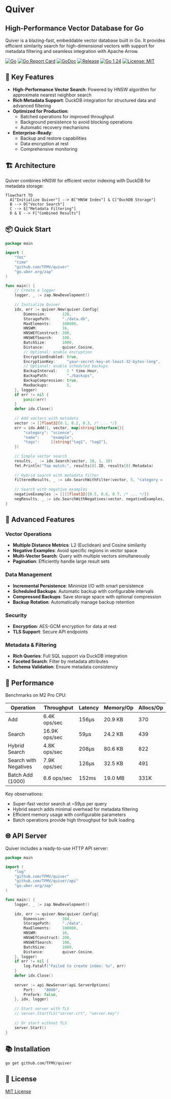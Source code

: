 # Quiver

## High-Performance Vector Database for Go

Quiver is a blazing-fast, embeddable vector database built in Go. It provides efficient similarity search for high-dimensional vectors with support for metadata filtering and seamless integration with Apache Arrow.

[![Go](https://github.com/TFMV/quiver/actions/workflows/go.yml/badge.svg)](https://github.com/TFMV/quiver/actions/workflows/go.yml)
[![Go Report Card](https://goreportcard.com/badge/github.com/TFMV/quiver)](https://goreportcard.com/report/github.com/TFMV/quiver)
[![GoDoc](https://pkg.go.dev/badge/github.com/TFMV/quiver)](https://pkg.go.dev/github.com/TFMV/quiver)
[![Release](https://img.shields.io/github/v/release/TFMV/quiver)](https://github.com/TFMV/quiver/releases)
[![Go 1.24](https://img.shields.io/badge/Go-1.24-blue)](https://golang.org/doc/go1.24)
[![License: MIT](https://img.shields.io/badge/License-MIT-yellow.svg)](https://opensource.org/licenses/MIT)

## 🚀 Key Features

- **High-Performance Vector Search**: Powered by HNSW algorithm for approximate nearest neighbor search
- **Rich Metadata Support**: DuckDB integration for structured data and advanced filtering
- **Optimized for Production**:
  - Batched operations for improved throughput
  - Background persistence to avoid blocking operations
  - Automatic recovery mechanisms
- **Enterprise-Ready**:
  - Backup and restore capabilities
  - Data encryption at rest
  - Comprehensive monitoring

## 🏗 Architecture

Quiver combines HNSW for efficient vector indexing with DuckDB for metadata storage:

```mermaid
flowchart TD
  A["Initialize Quiver"] --> B["HNSW Index"] & C["DuckDB Storage"]
  B --> D["Vector Search"]
  C --> E["Metadata Filtering"]
  D & E --> F["Combined Results"]
```

## 📦 Quick Start

```go
package main

import (
    "fmt"
    "time"
    "github.com/TFMV/quiver"
    "go.uber.org/zap"
)

func main() {
    // Create a logger
    logger, _ := zap.NewDevelopment()
    
    // Initialize Quiver
    idx, err := quiver.New(quiver.Config{
        Dimension:       128,
        StoragePath:     "./data.db",
        MaxElements:     100000,
        HNSWM:           16,
        HNSWEfConstruct: 200,
        HNSWEfSearch:    100,
        BatchSize:       1000,
        Distance:        quiver.Cosine,
        // Optional: enable encryption
        EncryptionEnabled: true,
        EncryptionKey:     "your-secret-key-at-least-32-bytes-long",
        // Optional: enable scheduled backups
        BackupInterval:    1 * time.Hour,
        BackupPath:        "./backups",
        BackupCompression: true,
        MaxBackups:        5,
    }, logger)
    if err != nil {
        panic(err)
    }
    defer idx.Close()
    
    // Add vectors with metadata
    vector := []float32{0.1, 0.2, 0.3, /* ... */}
    err = idx.Add(1, vector, map[string]interface{}{
        "category": "science",
        "name":     "example",
        "tags":     []string{"tag1", "tag2"},
    })
    
    // Simple vector search
    results, _ := idx.Search(vector, 10, 1, 10)
    fmt.Println("Top match:", results[0].ID, results[0].Metadata)
    
    // Hybrid search with metadata filter
    filteredResults, _ := idx.SearchWithFilter(vector, 5, "category = 'science'")
    
    // Search with negative examples
    negativeExamples := [][]float32{{0.5, 0.6, 0.7, /* ... */}}
    negResults, _ := idx.SearchWithNegatives(vector, negativeExamples, 10, 1, 10)
}
```

## 🌟 Advanced Features

### Vector Operations

- **Multiple Distance Metrics**: L2 (Euclidean) and Cosine similarity
- **Negative Examples**: Avoid specific regions in vector space
- **Multi-Vector Search**: Query with multiple vectors simultaneously
- **Pagination**: Efficiently handle large result sets

### Data Management

- **Incremental Persistence**: Minimize I/O with smart persistence
- **Scheduled Backups**: Automatic backup with configurable intervals
- **Compressed Backups**: Save storage space with optional compression
- **Backup Rotation**: Automatically manage backup retention

### Security

- **Encryption**: AES-GCM encryption for data at rest
- **TLS Support**: Secure API endpoints

### Metadata & Filtering

- **Rich Queries**: Full SQL support via DuckDB integration
- **Faceted Search**: Filter by metadata attributes
- **Schema Validation**: Ensure metadata consistency

## 🚀 Performance

Benchmarks on M2 Pro CPU:

| Operation | Throughput | Latency | Memory/Op | Allocs/Op |
|-----------|------------|---------|-----------|-----------|
| Add | 6.4K ops/sec | 156µs | 20.9 KB | 370 |
| Search | 16.9K ops/sec | 59µs | 24.2 KB | 439 |
| Hybrid Search | 4.8K ops/sec | 208µs | 80.6 KB | 822 |
| Search with Negatives | 7.9K ops/sec | 126µs | 32.5 KB | 491 |
| Batch Add (1000) | 6.6 ops/sec | 152ms | 19.0 MB | 331K |

Key observations:

- Super-fast vector search at ~59µs per query
- Hybrid search adds minimal overhead for metadata filtering
- Efficient memory usage with configurable parameters
- Batch operations provide high throughput for bulk loading

## 🌐 API Server

Quiver includes a ready-to-use HTTP API server:

```go
package main

import (
    "log"
    "github.com/TFMV/quiver"
    "github.com/TFMV/quiver/api"
    "go.uber.org/zap"
)

func main() {
    logger, _ := zap.NewDevelopment()
    
    idx, err := quiver.New(quiver.Config{
        Dimension:       384,
        StoragePath:     "./data",
        MaxElements:     100000,
        HNSWM:           16,
        HNSWEfConstruct: 200,
        HNSWEfSearch:    100,
        BatchSize:       1000,
        Distance:        quiver.Cosine,
    }, logger)
    if err != nil {
        log.Fatalf("Failed to create index: %v", err)
    }
    defer idx.Close()
    
    server := api.NewServer(api.ServerOptions{
        Port:    "8080",
        Prefork: false,
    }, idx, logger)
    
    // Start server with TLS
    // server.StartTLS("server.crt", "server.key")
    
    // Or start without TLS
    server.Start()
}
```

## 📚 Installation

```bash
go get github.com/TFMV/quiver
```

## 📄 License

[MIT License](LICENSE)
